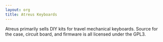 ```yaml
---
layout: org
title: Atreus Keyboards
---
```

Atreus primarily sells DIY kits for travel mechanical keyboards. Source for the case, circuit board, and firmware is all licensed under the GPL3.
